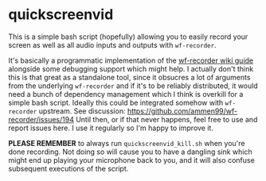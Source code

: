 # quickscreenvid

This is a simple bash script (hopefully) allowing you to easily record your screen as well as all audio inputs and outputs with `wf-recorder`.

It's basically a programmatic implementation of the [wf-recorder wiki guide](https://github.com/ammen99/wf-recorder/wiki#recording-both-mic-input-and-application-sounds) alongside some debugging support which might help.
I actually don't think this is that great as a standalone tool, since it obsucres a lot of arguments from the underlying `wf-recorder` and if it's to be reliably distributed, it would need a bunch of dependency management which I think is overkill for a simple bash script.
Ideally this could be integrated somehow with `wf-recorder` upstream.
See discussion: https://github.com/ammen99/wf-recorder/issues/194
Until then, or if that never happens, feel free to use and report issues here.
I use it regularly so I'm happy to improve it.


**PLEASE REMEMBER** to always run `quickscreenvid_kill.sh` when you're done recording.
Not doing so will cause you to have a dangling sink which might end up playing your microphone back to you, and it will also confuse subsequent executions of the script.
